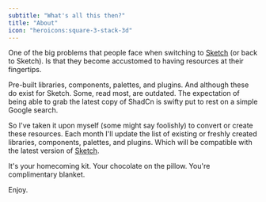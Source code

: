 ```yaml
---
subtitle: "What's all this then?" 
title: "About"
icon: "heroicons:square-3-stack-3d"
---
```


One of the big problems that people face when switching to [Sketch](https://sketch.com) (or back to Sketch). Is that they become accustomed to having resources at their fingertips. 

Pre-built libraries, components, palettes, and plugins. And although these do exist for Sketch. Some, read most, are outdated. The expectation of being able to grab the latest copy of ShadCn is swifty put to rest on a simple Google search.

So I've taken it upon myself (some might say foolishly) to convert or create these resources. Each month I'll update the list of existing or freshly created libraries, components, palettes, and plugins. Which will be compatible with the latest version of [Sketch](https://sketch.com).

It's your homecoming kit. Your chocolate on the pillow. You're complimentary blanket.

Enjoy.
